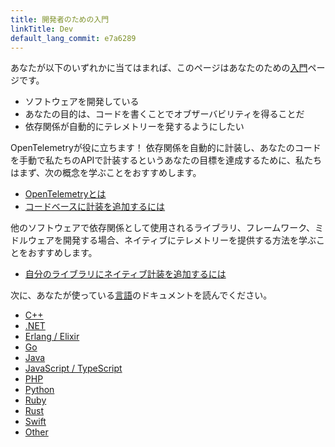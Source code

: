 ```yaml
---
title: 開発者のための入門
linkTitle: Dev
default_lang_commit: e7a6289
---
```


あなたが以下のいずれかに当てはまれば、このページはあなたのための[入門](..)ページです。

- ソフトウェアを開発している
- あなたの目的は、コードを書くことでオブザーバビリティを得ることだ
- 依存関係が自動的にテレメトリーを発するようにしたい

OpenTelemetryが役に立ちます！
依存関係を自動的に計装し、あなたのコードを手動で私たちのAPIで計装するというあなたの目標を達成するために、私たちはまず、次の概念を学ぶことをおすすめします。

- [OpenTelemetryとは](../../what-is-opentelemetry/)
- [コードベースに計装を追加するには](../../concepts/instrumentation/code-based/)

他のソフトウェアで依存関係として使用されるライブラリ、フレームワーク、ミドルウェアを開発する場合、ネイティブにテレメトリーを提供する方法を学ぶことをおすすめします。

- [自分のライブラリにネイティブ計装を追加するには](../../concepts/instrumentation/libraries/)

次に、あなたが使っている[言語](../../languages/)のドキュメントを読んでください。

- [C++](../../languages/cpp/)
- [.NET](../../languages/net/)
- [Erlang / Elixir](../../languages/erlang/)
- [Go](../../languages/go/)
- [Java](../../languages/java/)
- [JavaScript / TypeScript](../../languages/js/)
- [PHP](../../languages/php/)
- [Python](../../languages/python/)
- [Ruby](../../languages/ruby/)
- [Rust](../../languages/rust/)
- [Swift](../../languages/swift/)
- [Other](../../languages/other/)
